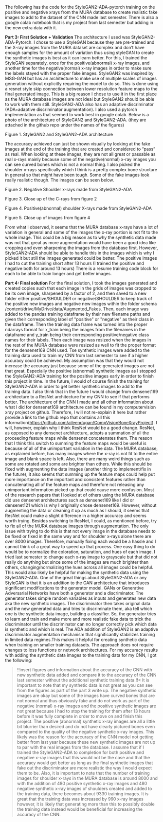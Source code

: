 The following has the code for the StyleGAN2-ADA-pytorch training on the positive and negative xrays from the MURA database to create realistic fake images to add to the dataset of the CNN made last semester. There is also a google colab notebook that is my project from last semester but adding in the new extra data with it.

**Part 3: First Solution + Validation**
  The architecture I used was StyleGAN2-ADA-Pytorch. I chose to use a StyleGAN because they are pre-trained and the X-ray images from the MURA dataset are complex and don’t have enough samples for the amount of variation thus using styleGAN to create the synthetic images is best as it can learn better. For this, I trained the StyleGAN separately, once for the positive(abnormal) x-ray images, and another time for the negative(normal) x-ray images in order to make sure the labels stayed with the proper fake images. StyleGAN2 was inspired by MSG-GAN but has an architecture to make use of multiple scales of images generation without explicitly requiring the model to do so. This is done using a resnet style skip connection between lower resolution feature maps to the final generated image. This is a big reason I chose to use it in the first place as the MURA database images are not ideal but StyleGAN2 should be able to work with them still. StyleGAN2-ADA also has an adaptive discriminator (ADA=adaptive discriminator augmentation). I also used a pytorch implementation as that seemed to work best in google colab. Below is a photo of the architecture of StyleGAN2 and StyleGAN2-ADA. (they are attached in the github repo under the names of the figures)

Figure 1. StyleGAN2 and StyleGAN2-ADA architecture

The accuracy achieved can just be shown visually by looking at the fake images at the end of the training that are created and considered to “pass” as real. When looking at these images, they are not all great or passable as real x-rays mainly because some of the negative(normal) x-ray images you can see curved bones which is not a normal thing. I also picked the shoulder x-rays specifically which I think is a pretty complex bone structure in general so that might have been tough. Some of the fake images look really realistic though. The images can be seen below.
   
Figure 2. Negative Shoulder x-rays made from StyleGAN2-ADA

Figure 3. Close up of the C-rays from figure 2


Figure 4. Positive(abnormal) shoulder X-rays made from StyleGAN2-ADA
               
Figure 5. Close up of images from figure 4

From what I observed, it seems that the MURA database x-rays have a lot of variation in general and some of the images the x-ray portion is not fit to the whole image. This could be a big reason as to why the synthetic data made was not that great as more augmentation would have been a good idea like cropping and even sharpening the images from the database first. However, StyleGAN2-ADA should be able to handle this in the images which is why I picked it but still the images generated could be better. The positive images I had to cut the training short after 13 hours (I trained the positive and negative both for around 13 hours) There is a resume training code block for each to be able to train longer and get better images. 

**Part 4: Final solution**
For the final solution, I took the images generated and created copies such that each image in the grids of images was cropped to be its own image, sharpened by a factor of 2, and then saved to a new folder either positive/SHOULDER or negative/SHOULDER to keep track of the positive new images and negative new images within the folder schema /content/drive/MyDrive/data/Augmented_Fakes. Then, each image was added to the pandas training dataframe by their new filename paths and given their corresponding label of "positive" or "negative" as their class in the dataframe. Then the training data frame was turned into the proper ndarrays format for x_train being the images from the filenames in the dataframe and y_train being their corresponding positive/negative class names for their labels. Then each image was resized when the images in the rest of the MURA database were resized as well to fit the proper format for the densenet169 CNN used. Tse synthetic images were added to the training data used to train my CNN from last semester to see if a higher accuracy could be achieved. My assumption was that they would not increase the accuracy just because some of the generated images are not that great. Especially the positive (abnormal) synthetic images as I stopped the StyleGAN2-ADA training for the positive images early in order to finish this project in time. In the future, I would of course finish the training for StyleGAN2-ADA in order to get better synthetic images to add to the training data. I also think that in the future I would change from densenet169 architecture to a ResNet architecture for my CNN to see if that performs better. The architecture of the CNN I made and all other information about what I did for densenet169 architecture can be found in my computervision xray project on github. Therefore, I will not re-explain it here but rather provide a link to the github repo that contains all this information(https://github.com/aileendugan/CompVisionBoneXrayProject). 
I will, however, explain why I think ResNet would be a good change. ResNet, as opposed to any densenet architecture, adopts a summation of all the proceeding feature maps while densenet concatenates them. The reason that I think this switch to summing the feature maps would be useful is because of all of the unimportant variation in the data. The MURA database, as explained before, has many images where the x-ray is not fit to the entire image and blank space is left. Also, there are many weird things such as some are rotated and some are brighter than others. While this should be fixed with augmenting the data images (another thing to implement/fix in the future), it also seems that summing up the feature maps could help put more importance on the important and consistent features rather than concatenating all of the feature maps and therefore not releasing any unimportant information picked up that could cause more confusion. Most of the research papers that I looked at of others using the MURA database did use densenet architectures such as densenet169 like I did or densenet121 which is why I originally chose densenet169. However, without augmenting the data or cleaning it up as much as I should, it seems that ResNet could make a slight difference in a higher accuracy and seems worth trying. Besides switching to ResNet, I could, as mentioned before, try to fix all of the MURA database images through augmentation. The only issue with trying to do this is that not every image in the database needs to be fixed or fixed in the same way and for shoulder x-rays alone there are over 8000 images. Therefore, manually fixing each would be a hassle and I cannot think of a great way to speed up that process. One easy thing to do would be to normalize the coloration, saturation, and hues of each image. I tried last semester to change each x-ray image to grayscale but that did not really do anything but since some of the images are much brighter than others, changing/normalizing the hues across all images could be helpful. This would also likely be helpful for making the synthetic data using the StyleGAN2-ADA.
	One of the great things about StyleGAN2-ADA or any StyleGAN is that it is an addition to the GAN architecture that introduces significant modifications to the generator model. GANs or Generative Adversarial Networks have both a generator and a discriminator. The generator takes simple random variables as inputs and generates new data aka the new synthetic images. The discriminator then takes original data and the new generated data and tries to discriminate them, aka tell which one is the synthetic data image, building a classifier. So, the generator tries to learn and train and make more and more realistic fake data to trick the discriminator until the discriminator can no longer correctly pick which data is synthetic and which is real. The ADA addition of StyleGAN2 is an adaptive discriminator augmentation mechanism that significantly stabilizes training in limited data regimes.This makes it helpful for creating synthetic data when training on smaller training datasets. The approach does not require changes to loss functions or network architectures.
	For my accuracy results with adding the synthetic data images to the training data for my CNN, I got the following:
 >!!insert figures and information about the accuracy of the CNN with new synthetic data added and compare it to the accuracy of the CNN last semester without the additional synthetic training data.!!<
It is important to note that my synthetic data is not great as you can see from the figures as part of the part 3 write up. The negative synthetic images are okay but some of the images have curved bones that are not normal and thus obviously fake and do not work as part of the negative (normal) x-ray images and the positive synthetic images are not great because I had to stop the training for them after 13 hours before it was fully complete in order to move on and finish this project. The positive (abnormal) synthetic x-ray images are all a little bit blurrier than desired and do not have clearly pictured bones even compared to the quality of the negative synthetic x-ray images. This likely was the reason for the accuracy of the CNN model not getting better from last year because these new synthetic images are not up to par with the real images from the database. I assume that if I trained the StyleGAN2-ADA to completion for both positive and negative x-ray images that this would not be the case and that the accuracy would get better as long as the final synthetic images that fake out the discriminator are more realistic the way I would expect them to be.  Also, it is important to note that the number of training images for shoulder x-rays in the MURA database is around 8000 and with the addition of 480 positive synthetic x-ray images and 480 negative synthetic x-ray images of shoulders created and added to the training data, there becomes about 9330 training images. It is great that the training data was increased by 960 x-ray images however, it is likely that generating more than this to possibly double the training data instead would be beneficial for increasing the accuracy of the CNN. 



